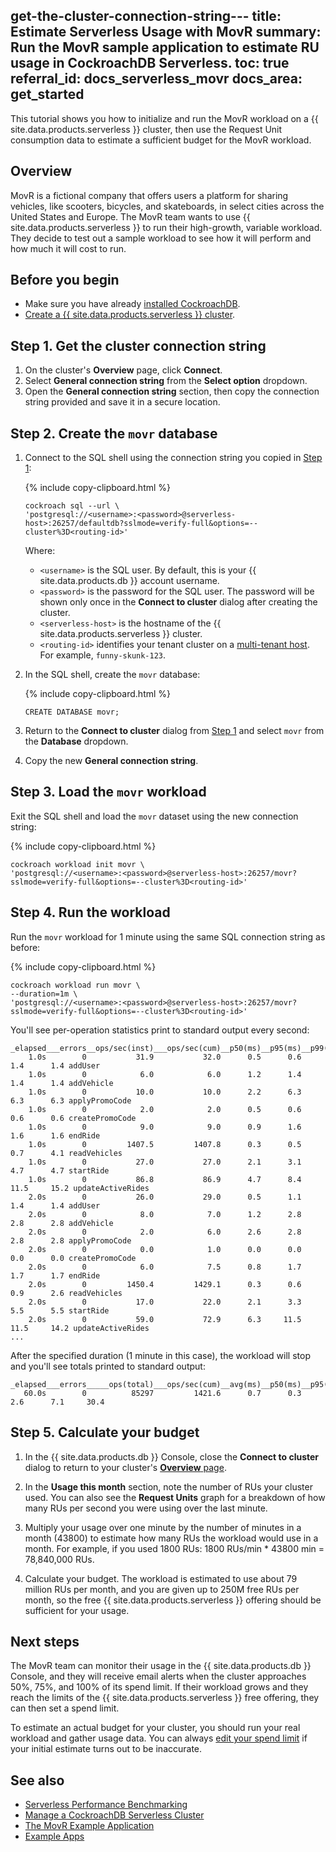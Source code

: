 get-the-cluster-connection-string---
title: Estimate Serverless Usage with MovR
summary: Run the MovR sample application to estimate RU usage in CockroachDB Serverless.
toc: true
referral_id: docs_serverless_movr
docs_area: get_started
---

This tutorial shows you how to initialize and run the MovR workload on a {{ site.data.products.serverless }} cluster, then use the Request Unit consumption data to estimate a sufficient budget for the MovR workload.

## Overview

MovR is a fictional company that offers users a platform for sharing vehicles, like scooters, bicycles, and skateboards, in select cities across the United States and Europe. The MovR team wants to use {{ site.data.products.serverless }} to run their high-growth, variable workload. They decide to test out a sample workload to see how it will perform and how much it will cost to run.

## Before you begin

- Make sure you have already [installed CockroachDB](../{{site.versions["stable"]}}/install-cockroachdb.html).
- [Create a {{ site.data.products.serverless }} cluster](quickstart.html).

## Step 1. Get the cluster connection string

1. On the cluster's **Overview** page, click **Connect**.
1. Select **General connection string** from the **Select option** dropdown.
1. Open the **General connection string** section, then copy the connection string provided and save it in a secure location.

## Step 2. Create the `movr` database

1. Connect to the SQL shell using the connection string you copied in [Step 1](#step-1-get-the-cluster-connection-string):

    {% include copy-clipboard.html %}
    ~~~ shell
    cockroach sql --url \
    'postgresql://<username>:<password>@serverless-host>:26257/defaultdb?sslmode=verify-full&options=--cluster%3D<routing-id>'
    ~~~
    
    Where:
      - `<username>` is the SQL user. By default, this is your {{ site.data.products.db }} account username.
      - `<password>` is the password for the SQL user. The password will be shown only once in the **Connect to cluster** dialog after creating the cluster.
      - `<serverless-host>` is the hostname of the {{ site.data.products.serverless }} cluster.
      - `<routing-id>` identifies your tenant cluster on a [multi-tenant host](https://www.cockroachlabs.com/docs/cockroachcloud/architecture.html#architecture). For example, `funny-skunk-123`.

1. In the SQL shell, create the `movr` database:

    {% include copy-clipboard.html %}
    ~~~ shell
    CREATE DATABASE movr;
    ~~~
  
1. Return to the **Connect to cluster** dialog from [Step 1](#step-1-set-up-your-cluster-connection) and select `movr` from the **Database** dropdown.

1. Copy the new **General connection string**.

## Step 3. Load the `movr` workload

Exit the SQL shell and load the `movr` dataset using the new connection string:

  {% include copy-clipboard.html %}
  ~~~ shell
  cockroach workload init movr \
  'postgresql://<username>:<password>@serverless-host>:26257/movr?sslmode=verify-full&options=--cluster%3D<routing-id>'
  ~~~

## Step 4. Run the workload

Run the `movr` workload for 1 minute using the same SQL connection string as before:

  {% include copy-clipboard.html %}
  ~~~ shell
  cockroach workload run movr \
  --duration=1m \
  'postgresql://<username>:<password>@serverless-host>:26257/movr?sslmode=verify-full&options=--cluster%3D<routing-id>'
  ~~~

  You'll see per-operation statistics print to standard output every second:

  ~~~
  _elapsed___errors__ops/sec(inst)___ops/sec(cum)__p50(ms)__p95(ms)__p99(ms)_pMax(ms)
      1.0s        0           31.9           32.0      0.5      0.6      1.4      1.4 addUser
      1.0s        0            6.0            6.0      1.2      1.4      1.4      1.4 addVehicle
      1.0s        0           10.0           10.0      2.2      6.3      6.3      6.3 applyPromoCode
      1.0s        0            2.0            2.0      0.5      0.6      0.6      0.6 createPromoCode
      1.0s        0            9.0            9.0      0.9      1.6      1.6      1.6 endRide
      1.0s        0         1407.5         1407.8      0.3      0.5      0.7      4.1 readVehicles
      1.0s        0           27.0           27.0      2.1      3.1      4.7      4.7 startRide
      1.0s        0           86.8           86.9      4.7      8.4     11.5     15.2 updateActiveRides
      2.0s        0           26.0           29.0      0.5      1.1      1.4      1.4 addUser
      2.0s        0            8.0            7.0      1.2      2.8      2.8      2.8 addVehicle
      2.0s        0            2.0            6.0      2.6      2.8      2.8      2.8 applyPromoCode
      2.0s        0            0.0            1.0      0.0      0.0      0.0      0.0 createPromoCode
      2.0s        0            6.0            7.5      0.8      1.7      1.7      1.7 endRide
      2.0s        0         1450.4         1429.1      0.3      0.6      0.9      2.6 readVehicles
      2.0s        0           17.0           22.0      2.1      3.3      5.5      5.5 startRide
      2.0s        0           59.0           72.9      6.3     11.5     11.5     14.2 updateActiveRides
  ...
  ~~~

  After the specified duration (1 minute in this case), the workload will stop and you'll see totals printed to standard output:

  ~~~
  _elapsed___errors_____ops(total)___ops/sec(cum)__avg(ms)__p50(ms)__p95(ms)__p99(ms)_pMax(ms)__result
     60.0s        0          85297         1421.6      0.7      0.3      2.6      7.1     30.4
  ~~~
      
## Step 5. Calculate your budget

1. In the {{ site.data.products.db }} Console, close the **Connect to cluster** dialog to return to your cluster's [**Overview** page](cluster-overview-page.html).

1. In the **Usage this month** section, note the number of RUs your cluster used. You can also see the **Request Units** graph for a breakdown of how many RUs per second you were using over the last minute.

1. Multiply your usage over one minute by the number of minutes in a month (43800) to estimate how many RUs the workload would use in a month. For example, if you used 1800 RUs: 1800 RUs/min * 43800 min = 78,840,000 RUs.

1. Calculate your budget. The workload is estimated to use about 79 million RUs per month, and you are given up to 250M free RUs per month, so the free {{ site.data.products.serverless }} offering should be sufficient for your usage.

## Next steps

The MovR team can monitor their usage in the {{ site.data.products.db }} Console, and they will receive email alerts when the cluster approaches 50%, 75%, and 100% of its spend limit. If their workload grows and they reach the limits of the {{ site.data.products.serverless }} free offering, they can then set a spend limit.

To estimate an actual budget for your cluster, you should run your real workload and gather usage data. You can always [edit your spend limit](serverless-cluster-management.html) if your initial estimate turns out to be inaccurate.

## See also

- [Serverless Performance Benchmarking](serverless-benchmarking.html)
- [Manage a CockroachDB Serverless Cluster](serverless-cluster-management.html)
- [The MovR Example Application](../stable/movr.html)
- [Example Apps](../stable/example-apps.html)
